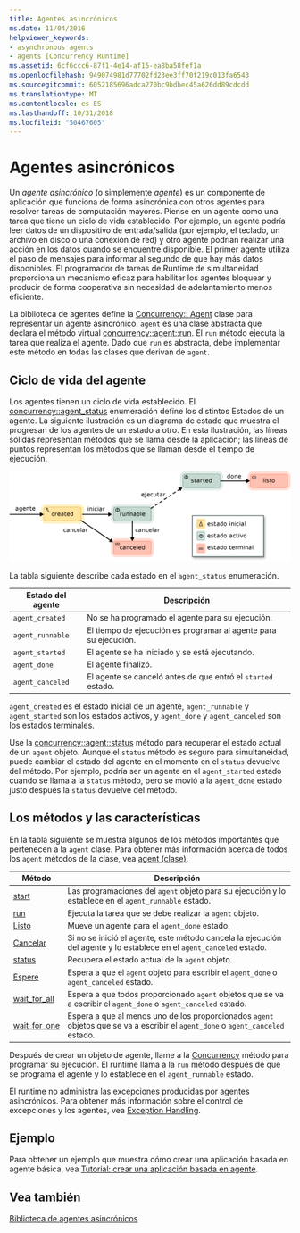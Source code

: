 ```yaml
---
title: Agentes asincrónicos
ms.date: 11/04/2016
helpviewer_keywords:
- asynchronous agents
- agents [Concurrency Runtime]
ms.assetid: 6cf6ccc6-87f1-4e14-af15-ea8ba58fef1a
ms.openlocfilehash: 949074981d77702fd23ee3ff70f219c013fa6543
ms.sourcegitcommit: 6052185696adca270bc9bdbec45a626dd89cdcdd
ms.translationtype: MT
ms.contentlocale: es-ES
ms.lasthandoff: 10/31/2018
ms.locfileid: "50467605"
---
```

# <a name="asynchronous-agents"></a>Agentes asincrónicos

Un *agente asincrónico* (o simplemente *agente*) es un componente de aplicación que funciona de forma asincrónica con otros agentes para resolver tareas de computación mayores. Piense en un agente como una tarea que tiene un ciclo de vida establecido. Por ejemplo, un agente podría leer datos de un dispositivo de entrada/salida (por ejemplo, el teclado, un archivo en disco o una conexión de red) y otro agente podrían realizar una acción en los datos cuando se encuentre disponible. El primer agente utiliza el paso de mensajes para informar al segundo de que hay más datos disponibles. El programador de tareas de Runtime de simultaneidad proporciona un mecanismo eficaz para habilitar los agentes bloquear y producir de forma cooperativa sin necesidad de adelantamiento menos eficiente.

La biblioteca de agentes define la [Concurrency:: Agent](../../parallel/concrt/reference/agent-class.md) clase para representar un agente asincrónico. `agent` es una clase abstracta que declara el método virtual [concurrency::agent::run](reference/agent-class.md#run). El `run` método ejecuta la tarea que realiza el agente. Dado que `run` es abstracta, debe implementar este método en todas las clases que derivan de `agent`.

## <a name="agent-life-cycle"></a>Ciclo de vida del agente

Los agentes tienen un ciclo de vida establecido. El [concurrency::agent_status](reference/concurrency-namespace-enums.md#agent_status) enumeración define los distintos Estados de un agente. La siguiente ilustración es un diagrama de estado que muestra el progresan de los agentes de un estado a otro. En esta ilustración, las líneas sólidas representan métodos que se llama desde la aplicación; las líneas de puntos representan los métodos que se llaman desde el tiempo de ejecución.

![Diagrama de estado del agente](../../parallel/concrt/media/agentstate.png "agentstate")

La tabla siguiente describe cada estado en el `agent_status` enumeración.

|Estado del agente|Descripción|
|-----------------|-----------------|
|`agent_created`|No se ha programado el agente para su ejecución.|
|`agent_runnable`|El tiempo de ejecución es programar al agente para su ejecución.|
|`agent_started`|El agente se ha iniciado y se está ejecutando.|
|`agent_done`|El agente finalizó.|
|`agent_canceled`|El agente se canceló antes de que entró el `started` estado.|

`agent_created` es el estado inicial de un agente, `agent_runnable` y `agent_started` son los estados activos, y `agent_done` y `agent_canceled` son los estados terminales.

Use la [concurrency::agent::status](reference/agent-class.md#status) método para recuperar el estado actual de un `agent` objeto. Aunque el `status` método es seguro para simultaneidad, puede cambiar el estado del agente en el momento en el `status` devuelve del método. Por ejemplo, podría ser un agente en el `agent_started` estado cuando se llama a la `status` método, pero se movió a la `agent_done` estado justo después la `status` devuelve del método.

## <a name="methods-and-features"></a>Los métodos y las características

En la tabla siguiente se muestra algunos de los métodos importantes que pertenecen a la `agent` clase. Para obtener más información acerca de todos los `agent` métodos de la clase, vea [agent (clase)](../../parallel/concrt/reference/agent-class.md).

|Método|Descripción|
|------------|-----------------|
|[start](reference/agent-class.md#start)|Las programaciones del `agent` objeto para su ejecución y lo establece en el `agent_runnable` estado.|
|[run](reference/agent-class.md#run)|Ejecuta la tarea que se debe realizar la `agent` objeto.|
|[Listo](reference/agent-class.md#done)|Mueve un agente para el `agent_done` estado.|
|[Cancelar](../../parallel/concrt/cancellation-in-the-ppl.md#cancel)|Si no se inició el agente, este método cancela la ejecución del agente y lo establece en el `agent_canceled` estado.|
|[status](reference/agent-class.md#status)|Recupera el estado actual de la `agent` objeto.|
|[Espere](reference/agent-class.md#wait)|Espera a que el `agent` objeto para escribir el `agent_done` o `agent_canceled` estado.|
|[wait_for_all](reference/agent-class.md#wait_for_all)|Espera a que todos proporcionado `agent` objetos que se va a escribir el `agent_done` o `agent_canceled` estado.|
|[wait_for_one](reference/agent-class.md#wait_for_one)|Espera a que al menos uno de los proporcionados `agent` objetos que se va a escribir el `agent_done` o `agent_canceled` estado.|

Después de crear un objeto de agente, llame a la [Concurrency](reference/agent-class.md#start) método para programar su ejecución. El runtime llama a la `run` método después de que se programa el agente y lo establece en el `agent_runnable` estado.

El runtime no administra las excepciones producidas por agentes asincrónicos. Para obtener más información sobre el control de excepciones y los agentes, vea [Exception Handling](../../parallel/concrt/exception-handling-in-the-concurrency-runtime.md).

## <a name="example"></a>Ejemplo

Para obtener un ejemplo que muestra cómo crear una aplicación basada en agente básica, vea [Tutorial: crear una aplicación basada en agente](../../parallel/concrt/walkthrough-creating-an-agent-based-application.md).

## <a name="see-also"></a>Vea también

[Biblioteca de agentes asincrónicos](../../parallel/concrt/asynchronous-agents-library.md)

